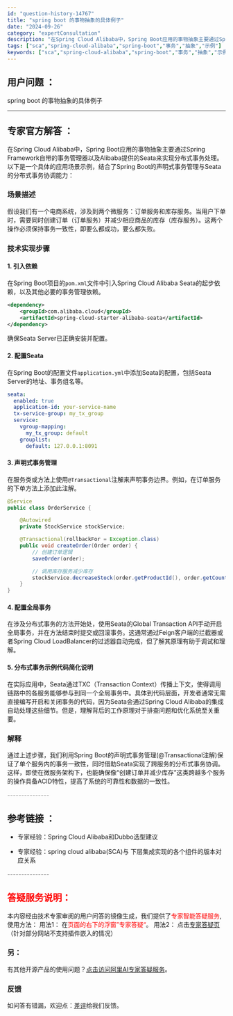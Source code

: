 ```yaml
---
id: "question-history-14767"
title: "spring boot 的事物抽象的具体例子"
date: "2024-09-26"
category: "expertConsultation"
description: "在Spring Cloud Alibaba中，Spring Boot应用的事物抽象主要通过Spring Framework自带的事务管理器以及Alibaba提供的Seata来实现分布式事务处理。以下是一个具体的应用场景示例，结合了Spring Boot的声明式事务管理与Seata的分布式事务协调能力"
tags: ["sca","spring-cloud-alibaba","spring-boot","事务","抽象","示例"]
keywords: ["sca","spring-cloud-alibaba","spring-boot","事务","抽象","示例"]
---
```


## 用户问题 ： 
 spring boot 的事物抽象的具体例子  

---------------
## 专家官方解答 ：

在Spring Cloud Alibaba中，Spring Boot应用的事物抽象主要通过Spring Framework自带的事务管理器以及Alibaba提供的Seata来实现分布式事务处理。以下是一个具体的应用场景示例，结合了Spring Boot的声明式事务管理与Seata的分布式事务协调能力：

### 场景描述
假设我们有一个电商系统，涉及到两个微服务：订单服务和库存服务。当用户下单时，需要同时创建订单（订单服务）并减少相应商品的库存（库存服务）。这两个操作必须保持事务一致性，即要么都成功，要么都失败。

### 技术实现步骤

#### 1. 引入依赖
在Spring Boot项目的`pom.xml`文件中引入Spring Cloud Alibaba Seata的起步依赖，以及其他必要的事务管理依赖。

```xml
<dependency>
    <groupId>com.alibaba.cloud</groupId>
    <artifactId>spring-cloud-starter-alibaba-seata</artifactId>
</dependency>
```

确保Seata Server已正确安装并配置。

#### 2. 配置Seata
在Spring Boot的配置文件`application.yml`中添加Seata的配置，包括Seata Server的地址、事务组名等。

```yaml
seata:
  enabled: true
  application-id: your-service-name
  tx-service-group: my_tx_group
  service:
    vgroup-mapping:
      my_tx_group: default
    grouplist:
      default: 127.0.0.1:8091
```

#### 3. 声明式事务管理
在服务类或方法上使用`@Transactional`注解来声明事务边界。例如，在订单服务的下单方法上添加此注解。

```java
@Service
public class OrderService {

    @Autowired
    private StockService stockService;

    @Transactional(rollbackFor = Exception.class)
    public void createOrder(Order order) {
        // 创建订单逻辑
        saveOrder(order);

        // 调用库存服务减少库存
        stockService.decreaseStock(order.getProductId(), order.getCount());
    }
}
```

#### 4. 配置全局事务
在涉及分布式事务的方法开始处，使用Seata的Global Transaction API手动开启全局事务，并在方法结束时提交或回滚事务。这通常通过Feign客户端的拦截器或者Spring Cloud LoadBalancer的过滤器自动完成，但了解其原理有助于调试和理解。

#### 5. 分布式事务示例代码简化说明
在实际应用中，Seata通过TXC（Transaction Context）传播上下文，使得调用链路中的各服务能够参与到同一个全局事务中。具体到代码层面，开发者通常无需直接编写开启和关闭事务的代码，因为Seata会通过Spring Cloud Alibaba的集成自动处理这些细节。但是，理解背后的工作原理对于排查问题和优化系统至关重要。

### 解释
通过上述步骤，我们利用Spring Boot的声明式事务管理(@Transactional注解)保证了单个服务内的事务一致性，同时借助Seata实现了跨服务的分布式事务协调。这样，即使在微服务架构下，也能确保像“创建订单并减少库存”这类跨越多个服务的操作具备ACID特性，提高了系统的可靠性和数据的一致性。


<font color="#949494">---------------</font> 


## 参考链接 ：

* 专家经验：Spring Cloud Alibaba和Dubbo选型建议 
 
 * 专家经验：spring cloud alibaba(SCA)与 下层集成实现的各个组件的版本对应关系 


 <font color="#949494">---------------</font> 
 


## <font color="#FF0000">答疑服务说明：</font> 

本内容经由技术专家审阅的用户问答的镜像生成，我们提供了<font color="#FF0000">专家智能答疑服务</font>,使用方法：
用法1： 在<font color="#FF0000">页面的右下的浮窗”专家答疑“</font>。
用法2： 点击[专家答疑页](https://answer.opensource.alibaba.com/docs/intro)（针对部分网站不支持插件嵌入的情况）
### 另：


有其他开源产品的使用问题？[点击访问阿里AI专家答疑服务](https://answer.opensource.alibaba.com/docs/intro)。
### 反馈
如问答有错漏，欢迎点：[差评](https://ai.nacos.io/user/feedbackByEnhancerGradePOJOID?enhancerGradePOJOId=14770)给我们反馈。

